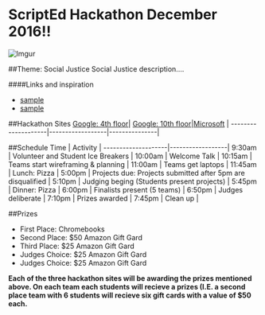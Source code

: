 # ScriptEd Hackathon December 2016!!
![Imgur](http://i.imgur.com/KxRicIt.png)

##Theme: Social Justice
Social Justice description....

####Links and inspiration
* [sample](sample.com)
* [sample](sample.com)

##Hackathon Sites
[Google: 4th floor](location/googleFourthFloor.md)| [Google: 10th floor](location/googleTenthFloor.md)|[Microsoft](location/microsoft.md) | 
--------------------|------------------|---------------|


##Schedule
Time         | Activity        | 
--------------------|------------------|
9:30am | Volunteer and Student Ice Breakers   | 
10:00am       | Welcome Talk    | 
10:15am  | Teams start wireframing & planning      | 
11:00am      | Teams get laptops  | 
11:45am           | Lunch: Pizza    | 
5:00pm         | Projects due: Projects submitted after 5pm are disqualified     |
5:10pm         | Judging beging (Students present projects)     | 
5:45pm            | Dinner: Pizza      | 
6:00pm           | Finalists present (5 teams) |
6:50pm           | Judges deliberate | 
7:10pm           | Prizes awarded |
7:45pm           | Clean up |

##Prizes 

* First Place: Chromebooks
* Second Place: $50 Amazon Gift Gard
* Third Place: $25 Amazon Gift Gard
* Judges Choice: $25 Amazon Gift Gard
* Judges Choice: $25 Amazon Gift Gard

**Each of the three hackathon sites will be awarding the prizes mentioned above. On each team each students will recieve a prizes (I.E. a second place team with 6 students will recieve six gift cards with a value of $50 each.**
